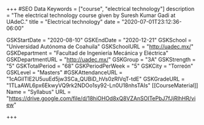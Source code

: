 +++
#SEO Data
Keywords = ["course", "electrical technology"]
description = "The electrical technology course given by Suresh Kumar Gadi at UAdeC."
title = "Electrical technology"
date = "2020-07-01T23:12:36-06:00"

GSKStartDate = "2020-08-10"
GSKEndDate = "2020-12-21"
GSKSchool = "Universidad Autónoma de Coahuila"
GSKSchoolURL = "http://uadec.mx/"
GSKDepartment = "Facultad de Ingeniería Mecánica y Eléctrica"
GSKDepartmentURL = "http://uadec.mx/"
GSKGroup = "3A"
GSKStrength = "5"
GSKTotalPeriod = "68"
GSKPeriodPerWeek = "5"
GSKCity = "Torreón"
GSKLevel = "Masters"
#GSKAttendanceURL = "1cAGilTIE2U5uuEd5jw3SCa_QUBiD_hVs0zRIVqT-tdE"
GSKGradeURL = "1TLaAWL6px6EkwyVQ9rk2NDOo1sy92-Ln0U18nhsTAIs"
[[CourseMaterial]]
    Name = "Syllabus"
    URL = "https://drive.google.com/file/d/18hiOHOd8xQ8VZAnSOITePbJ7fJjRlhHR/view"

	
	
+++